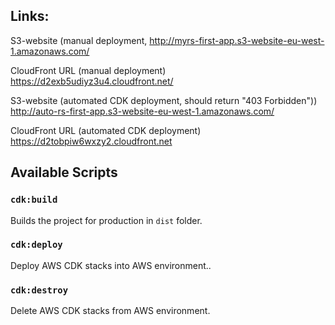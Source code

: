 ## Links:


S3-website (manual deployment,
http://myrs-first-app.s3-website-eu-west-1.amazonaws.com/

CloudFront URL (manual deployment)
https://d2exb5udiyz3u4.cloudfront.net/



S3-website (automated CDK deployment, should return "403 Forbidden"))
http://auto-rs-first-app.s3-website-eu-west-1.amazonaws.com/

CloudFront URL (automated CDK deployment)
https://d2tobpiw6wxzy2.cloudfront.net




## Available Scripts


### `cdk:build`

Builds the project for production in `dist` folder.

### `cdk:deploy`

Deploy AWS CDK stacks into AWS environment..

### `cdk:destroy`

Delete AWS CDK stacks from AWS environment.